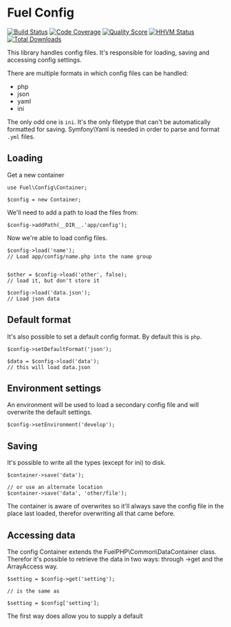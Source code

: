 # Fuel Config

[![Build Status](https://img.shields.io/travis/fuelphp/config.svg?style=flat-square)](https://travis-ci.org/fuelphp/config)
[![Code Coverage](https://img.shields.io/scrutinizer/coverage/g/fuelphp/config.svg?style=flat-square)](https://scrutinizer-ci.com/g/fuelphp/config)
[![Quality Score](https://img.shields.io/scrutinizer/g/fuelphp/config.svg?style=flat-square)](https://scrutinizer-ci.com/g/fuelphp/config)
[![HHVM Status](https://img.shields.io/hhvm/fuelphp/config.svg?style=flat-square)](http://hhvm.h4cc.de/package/fuelphp/config)
[![Total Downloads](https://img.shields.io/packagist/dt/fuelphp/config.svg?style=flat-square)](https://packagist.org/packages/fuelphp/config)


This library handles config files. It's responsible for loading, saving and accessing config settings.

There are multiple formats in which config files can be handled:

- php
- json
- yaml
- ini

The only odd one is `ini`. It's the only filetype that can't be automatically formatted for saving. Symfony\Yaml is needed in order to parse and format `.yml` files.


## Loading

Get a new container

```
use Fuel\Config\Container;

$config = new Container;
```

We'll need to add a path to load the files from:

```
$config->addPath(__DIR__.'app/config');
```

Now we're able to load config files.

```
$config->load('name');
// Load app/config/name.php into the name group


$other = $config->load('other', false);
// load it, but don't store it

$config->load('data.json');
// Load json data
```


## Default format

It's also possible to set a default config format. By default this is `php`.

```
$config->setDefaultFormat('json');

$data = $config->load('data');
// this will load data.json
```


## Environment settings

An environment will be used to load a secondary config file and will overwrite the default settings.

```
$config->setEnvironment('develop');
```


## Saving

It's possible to write all the types (except for ini) to disk.

```
$container->save('data');

// or use an alternate location
$container->save('data', 'other/file');
```

The container is aware of overwrites so it'll always save the config file in the place last loaded, therefor overwriting all that came before.


## Accessing data

The config Container extends the FuelPHP\Common\DataContainer class. Therefor it's possible to retrieve the data in two ways: through ->get and the ArrayAccess way.

```
$setting = $config->get('setting');

// is the same as

$setting = $config['setting'];
```

The first way does allow you to supply a default
